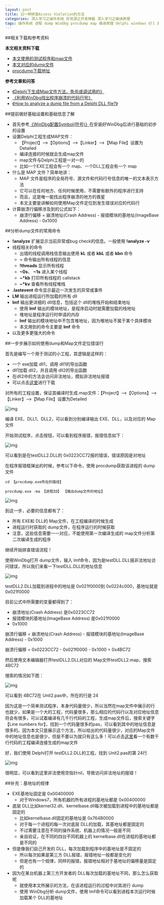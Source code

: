 ```yaml
---
layout: post
title: 记一种排查Access Violation的方法
categories: 深入学习之操作系统 好资源之开发神器 深入学习之编译原理
tags: 操作系统 进程 dump WinDbg procdump map 编译原理 delphi windows dll 非法地址 堆 栈 内存
---
```


##相关下载和参考资料

**本文相关资料下载**

* [本文使用的测试程序和map文件](../download/20160715/ViolationAddress.zip)
* [本文对应的dump文件](../download/20160715/test.zip)
* [procdump下载地址](../download/20160715/procdump.zip)

**参考文章和问答**

* [《Delphi下生成Map文件方法，免杀或调试用的》](http://www.ej38.com/showinfo/delphi-134184.html)
* [《利用WinDbg找出程序崩溃的代码行号》](http://www.cctry.com/forum.php?mod=viewthread&tid=41078&fromuid=1817)
* [《How to analyze a dump file from a Delphi DLL file?》](http://stackoverflow.com/questions/1237988/how-to-analyze-a-dump-file-from-a-delphi-dll-file)

##提前做好基础设置和基础信息了解

* 首先参考[《WinDbg配置Symbol(符号)》](http://www.xumenger.com/windbg-symbol-20160521/)在安装好WinDbg后进行基础的初步的设置
* 设置Delphi工程生成MAP文件：
  * 【Project】-->【Options】-->【Linker】-->【Map File】设置为Detailed
  * 编译连接的时候就会生成map文件
  * map文件与Delphi工程是一对一的
  * 比如一个EXE工程会有一个 map、一个DLL工程会有一个 map
* 什么是 MAP 文件？简单地讲：
  * MAP 文件是程序的全局符号、源文件和代码行号信息的唯一的文本表示方法
  * 它可以在任何地方、任何时候使用，不需要有额外的程序进行支持
  * 而且，这是唯一能找出程序崩溃的地方的救星
  * 本文主要是讲解如何使用Map文件定位到发生错误对应的代码行
* 计算崩溃行偏移涉及到的公式如下：
  * 崩溃行偏移 = 崩溃地址(Crash Address) - 报错模块的基地址(ImageBase Address) - 0x1000

##分析dump文件的常用命令

* **!analyze** 扩展显示当前异常或bug check的信息。一般使用 **!analyze -v**
* 线程相关的命令
  * 出错的线程调用栈信息输出使用 **kL** 或者 **kbL** 或者 **kbn** 命令
  * **~** 命令输出所有线程的信息
  * **!threads** 显示所有线程
  * **~0s**、 **~1s** 进入某个线程
  * **~\*kb** 打印所有线程的 callstack
  * **~\*kv** 查看所有线程堆栈
* **.lastevent** 命令显示最近一次发生的异常或事件
* **LM** 输出进程运行所加载的所有 dll
* **lmf** 输出更详细的 dll信息，包括这个 dll的堆栈开始和结束地址
  * 使用 **lmf** 输出的模块地址，是程序启动时就需要加载的栈地址
  * 堆地址是程序运行时申请的内存
  * **lmf** 输出的模块地址中不包含堆地址，因为堆地址不属于某个具体模块
  * 本文用到的命令主要是 **lmf** 命令
* 以及更多更强大的命令

##一步步展示如何使用dump和Map文件定位错误行

首先是编写一个用于测试的小工程，其逻辑是这样的：

* 一个 exe加载 dll1，调用 dll1的导出函数
* dll1加载 dll2，并且调用 dll2的导出函数
* 在dll2中的方法会访问非法地址，模拟非法地址报错
* 可以点击[这里](../download/20160715/ViolationAddress.zip)进行下载

对所有的工程设置，保证其编译时生成.map文件：【Project】-->【Options】-->【Linker】-->【Map File】设置为Detailed

![img](../media/image/2016-07-15/01.png)

编译  EXE、DLL1、DLL2，可以看到分别编译输出 EXE、DLL，以及对应的 Map文件

开始测试程序，点击按钮，可以看到程序报错，报错信息如下：

![img](../media/image/2016-07-15/02.png)

可以看到是在testDLL2.DLL的 0x0223CC72报的错误，错误原因是对地址

在程序报错框弹出的时候，参考以下命令，使用 procdump获取该进程的 dump文件

```
cd 【procdump.exe所在的路径】

procdump.exe -ma 【进程ID】 【输出dump文件的地址】
```

![img](../media/image/2016-07-15/03.png)

到这一步，必要的信息都有了：

* 所有 EXE和 DLL的 Map文件，在工程编译的时候生成
* 进程运行时获取的 dump文件，在程序运行的时候获取
* 注意，这些信息需要一一对应，不能使用第一次编译生成的 map文件分析第二次编译生成的程序

继续开始排查错误流程！

使用WinDbg打开 dump文件，输入 lmf命令，因为是testDLL.DLL报非法地址访问错误，所以我们来看一下testDLL.DLL的地址信息

![img](../media/image/2016-07-15/04.png)

testDLL2.DLL加载到进程中的地址是 0x021f0000到 0x0224c000，基地址就是 0x021f0000

目前公式中所需要的变量都得到了：

* 崩溃地址(Crash Address) 是0x0223CC72
* 报错模块的基地址(ImageBase Address) 是0x021f0000
* 0x1000

崩溃行偏移 = 崩溃地址(Crash Address) - 报错模块的基地址(ImageBase Address) - 0x1000

崩溃行偏移 = 0x0223CC72 - 0x021f0000 - 0x1000 = 0x4BC72

然后使用文本编辑器打开testDLL2.DLL对应的 Map文件testDLL2.map，搜索 4BC72

搜索的情况如下图：

![img](../media/image/2016-07-15/05.png)

可以看到 4BC72在 Unit2.pas中，所在的行是 24

因为这是一个简单测试程序，本身代码量很少，所以当然在map文件中展示的行也就少，如果是一个大的工程，代码量很多，那么相应的代码行以及对应地址信息将会有很多，可以试着编译有几千行代码的工程，生成map文件后，搜索关键字【Line numbers for】，找到一个代码量很多的pas，可以看到其中的地址信息是很多的。因为本文只是展示这个方法，所以给出的代码量很少，对应的Map文件中的地址信息也是很少，但是不要以为就只有这么多！可以点击[这里](../download/20160715/unishbondtask.zip)看一个有数千行代码的工程编译连接生成的map文件

好，我们使用 Delphi打开 testDLL2.DLL的工程，找到 Unit2.pas的第 24行

![img](../media/image/2016-07-15/06.png)

很明显，可以看到这里非法使用空指针nil，导致访问非法地址的报错！

##补充：基地址的规律

* EXE基地址固定是 0x00400000
  * 对于Windows7，所有机器的所有进程的基地址都是 0x00400000
* 底层 DLL比如kernel32.dll、kernelbase.dll每次被加载到进程中的基地址都是固定的
  * 比如kernelbase.dll固定的基地址是 0x764B0000
  * 对于每一个进程的每一次对底层 DLL的加载，其基地址都是固定的
  * 不过需要注意在不同的操作系统、机器上的情况一般是不同
  * 亲自验证，在不同的四台不同机器上的 kernelbase.dll在进程的基地址都是不同的
* 但是像我们自己开发的 DLL，每次加载到程序中的基地址是不固定的
  * 所以每次如果是第三方 DLL报错，报错地址一般都是变化的
  * 但是也有一个规律，同样的报错，报错地址相对于基地址的偏移量是固定的
* 因为在某台机器上第三方开发者的 DLL每次加载的基地址不同，那么怎么获取呢
  * 就使用本文所展示的方法，在该进程运行的过程中对其进行 dump
  * 使用 WinDbg分析 dump文件，使用 lmf命令可以看到进程本次运行时候加载某个 DLL的基地址
